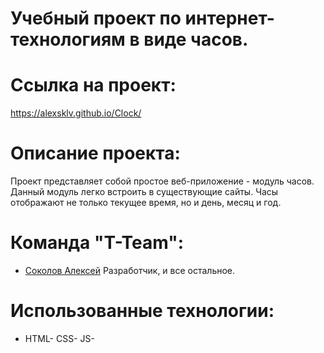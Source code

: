# Учебный проект по интернет-технологиям в виде часов.
# Ссылка на проект:
https://alexsklv.github.io/Clock/
# Описание проекта:
Проект представляет собой простое веб-приложение - модуль часов. Данный модуль легко встроить в существующие сайты. Часы отображают не только текущее время, но и день, месяц и год.
# Команда "T-Team":
- [Соколов Алексей](https://stankin.github.io/inet-2017/idm-17-06/Sokolov/index.html) Разработчик, и все остальное.
# Использованные технологии:
- HTML- CSS- JS- 
